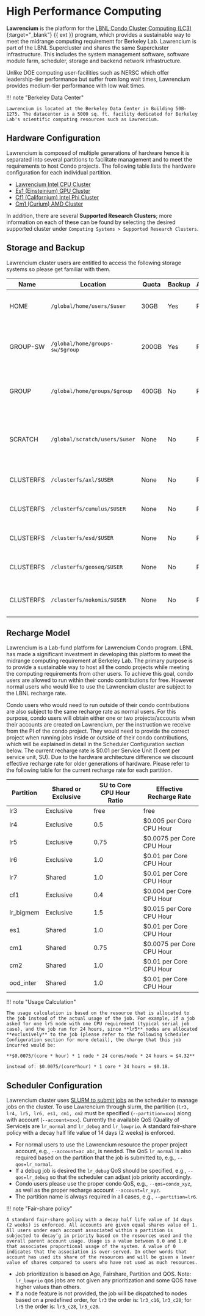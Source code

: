 # **High Performance Computing**

**Lawrencium** is the platform for the [LBNL Condo Cluster Computing (LC3)](https://it.lbl.gov/service/scienceit/high-performance-computing/lrc/computing-on-lawrencium/condo-cluster-service/){:target="_blank"} {{ ext }} program, which provides a sustainable way to meet the midrange computing requirement for Berkeley Lab. Lawrencium is part of the LBNL Supercluster and shares the same Supercluster infrastructure. This includes the system management software, software module farm, scheduler, storage and backend network infrastructure.

Unlike DOE computing user-facilities such as NERSC which offer leadership-tier performance but suffer from long wait times, Lawrencium provides medium-tier performance with low wait times.

!!! note "Berkeley Data Center"
    
    Lawrencium is located at the Berkeley Data Center in Building 50B-1275. The datacenter is a 5000 sq. ft. facility dedicated for Berkeley Lab's scientific computing resources such as Lawrencium.

## Hardware Configuration

Lawrencium is composed of multiple generations of hardware hence it is separated into several partitions to facilitate management and to meet the requirements to host Condo projects. The following table lists the hardware configuration for each individual partition.

* [Lawrencium Intel CPU Cluster](systems/lawrencium.md#lawrencium-linux-cluster)
* [Es1 (Einsteinium) GPU Cluster](systems/einsteinium.md#es1-einsteinium-gpu-cluster)
* [Cf1 (Californium) Intel Phi Cluster](systems/lawrencium.md#cf1-californium-intel-phi-cluster)
* [Cm1 (Curium) AMD Cluster](systems/lawrencium.md#cm1-curium-amd-cluster)

In addition, there are several **Supported Research Clusters**; more information on each of these can be found by selecting the desired supported cluster under `Computing Systems > Supported Research Clusters`.

## Storage and Backup

Lawrencium cluster users are entitled to access the following storage systems so please get familiar with them.

| Name | Location | Quota | Backup | Allocation | Description |
| ---- | -------- | ----- | ------ | ---------- | ----------- |
| HOME | `/global/home/users/$user` | 30GB | Yes | Per User | Home directory for permanant data storage |
| GROUP-SW | `/global/home/groups-sw/$group` | 200GB | Yes | Per Group | Group directory for software and data sharing with backup |
| GROUP | `/global/home/groups/$group` | 400GB | No | Per Group | Group directory for data sharing without backup |
| SCRATCH | `/global/scratch/users/$user` | None | No | Per User | Scratch directory with Lustre high performance parallel file system |
| CLUSTERFS | `/clusterfs/axl/$USER` | None | No | Per User | Private storage for AXL condo | 
| CLUSTERFS | `/clusterfs/cumulus/$USER` | None | No | Per User | Private storage for CUMULUS condo | 
| CLUSTERFS | `/clusterfs/esd/$USER` | None | No | Per User | Private storage for ESD condo | 
| CLUSTERFS | `/clusterfs/geoseq/$USER` | None | No | Per User | Private storage for CO2SEQ condo | 
| CLUSTERFS | `/clusterfs/nokomis/$USER` | None | No | Per User | Private storage for NOKOMIS condo | 


## Recharge Model

Lawrencium is a Lab-fund platform for Lawrencium Condo program. LBNL has made a significant investment in developing this platform to meet the midrange computing requirement at Berkeley Lab. The primary purpose is to provide a sustainable way to host all the condo projects while meeting the computing requirements from other users. To achieve this goal, condo users are allowed to run within their condo contributions for free. However normal users who would like to use the Lawrencium cluster are subject to the LBNL recharge rate. 

Condo users who would need to run outside of their condo contributions are also subject to the same recharge rate as normal users. For this purpose, condo users will obtain either one or two projects/accounts when their accounts are created on Lawrencium, per the instruction we receive from the PI of the condo project. They would need to provide the correct project when running jobs inside or outside of their condo contributions, which will be explained in detail in the Scheduler Configuration section below. The current recharge rate is $0.01 per Service Unit (1 cent per service unit, SU). Due to the hardware architecture difference we discount effective recharge rate for older generations of hardware. Please refer to the following table for the current recharge rate for each partition.

| Partition | Shared or Exclusive | SU to Core CPU Hour Ratio | Effective Recharge Rate | 
| --------- | ----- | ------------------------- | ----------------------- |
| lr3       | Exclusive   | free                      | free |
| lr4       | Exclusive   | 0.5                       | $0.005 per Core CPU Hour |
| lr5       | Exclusive   | 0.75                      | $0.0075 per Core CPU Hour |
| lr6       | Exclusive   | 1.0                       | $0.01 per Core CPU Hour |
| lr7       | Shared    | 1.0                       | $0.01 per Core CPU Hour | 
| cf1       | Exclusive    | 0.4                       | $0.004 per Core CPU Hour |
| lr_bigmem | Exclusive     | 1.5                       | $0.015 per Core CPU Hour |
| es1       | Shared    | 1.0                       | $0.01 per Core CPU Hour |
| cm1       | Shared    | 0.75                      | $0.0075 per Core CPU Hour |
| cm2       | Shared     | 1.0                       | $0.01 per Core CPU Hour |
| ood_inter | Shared     | 1.0                       | $0.01 per Core CPU Hour | 

!!! note "Usage Calculation"

    The usage calculation is based on the resource that is allocated to the job instead of the actual usage of the job. For example, if a job asked for one lr5 node with one CPU requirement (typical serial job case), and the job ran for 24 hours, since **lr5** nodes are allocated **exclusively** to the job (please refer to the following Scheduler Configuration section for more detail), the charge that this job incurred would be: 
    
    **$0.0075/(core * hour) * 1 node * 24 cores/node * 24 hours = $4.32**
    
    instead of: $0.0075/(core*hour) * 1 core * 24 hours = $0.18.

## Scheduler Configuration 

Lawrencium cluster uses [SLURM to submit jobs](running/slurm-overview.md) as the scheduler to manage jobs on the cluster. To use Lawrencium through slurm, the partition (`lr3, lr4, lr5, lr6, es1, cm1, cm2` must be specified (`--partition=xxx`) along with account (`--account=xxx`). Currently the available QoS (Quality of Service)s are `lr_normal` and `lr_debug` and `lr_lowprio`. A standard fair-share policy with a decay half life value of 14 days (2 weeks) is enforced.

* For normal users to use the Lawrencium resource the proper project account, e.g., `--account=ac_abc`, is needed. The QoS `lr_normal` is also required based on the partition that the job is submitted to, e.g., `--qos=lr_normal`.
* If a debug job is desired the `lr_debug` QoS should be specified, e.g., `--qos=lr_debug` so that the scheduler can adjust job priority accordingly.
* Condo users please use the proper condo QoS, e.g., `--qos=condo_xyz`, as well as the proper recharge account `--account=lr_xyz`.
* The partition name is always required in all cases, e.g., `--partition=lr6`.


!!! note "Fair-share policy" 

    A standard fair-share policy with a decay half life value of 14 days (2 weeks) is enforced. All accounts are given equal shares value of 1.  All users under each account associated within a partition is subjected to decay’g in priority based on the resources used and the overall parent account usage. Usage is a value between 0.0 and 1.0 that associates proportional usage of the system. A value of 0 indicates that the association is over-served. In other words that account has used its share of the resources and will be given a lower value of shares compared to users who have not used as much resources.

* Job prioritization is based on Age, Fairshare, Partition and QOS. Note: `lr_lowprio` qos jobs are not given any prioritization and some QOS have higher values than others.
* If a node feature is not provided, the job will be dispatched to nodes based on a predefined order, for `lr3` the order is: `lr3_c16`, `lr3_c20`; for `lr5` the order is: `lr5_c28`, `lr5_c20`.
